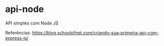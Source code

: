 # api-node
API simples com Node JS

Referências: https://blog.schoolofnet.com/criando-sua-primeira-api-com-express-js/
